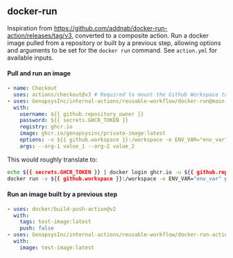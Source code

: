 ## docker-run

Inspiration from https://github.com/addnab/docker-run-action/releases/tag/v3, converted to a composite action. Run a docker image pulled from a repository or built by a previous step, allowing options and arguments to be set for the `docker run` command. See `action.yml` for available inputs.

#### Pull and run an image

```yaml
- name: Checkout
  uses: actions/checkout@v3 # Required to mount the Github Workspace to a volume
- uses: GenapsysInc/internal-actions/reusable-workflow/docker-run@main
  with:
    username: ${{ github.repository_owner }}
    password: ${{ secrets.GHCR_TOKEN }}
    registry: ghcr.io
    image: ghcr.io/genapsysinc/private-image:latest
    options: -v ${{ github.workspace }}:/workspace -e ENV_VAR="env_var"
    args: --arg-1 value_1 --arg-2 value_2
```

This would roughly translate to:
```bash
echo ${{ secrets.GHCR_TOKEN }} | docker login ghcr.io -u ${{ github.repository_owner }} --password-stdin
docker run -v ${{ github.workspace }}:/workspace -e ENV_VAR="env_var" ghcr.io/genapsysinc/private-image:latest --arg-1 value_1 --arg-2 value_2
```

#### Run an image built by a previous step
```yaml
- uses: docker/build-push-action@v2
  with:
    tags: test-image:latest
    push: false
- uses: GenapsysInc/internal-actions/reusable-workflow/docker-run-action@main
  with:
    image: test-image:latest
```

